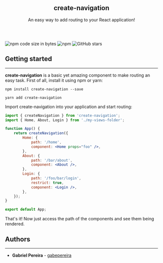 <div align="center">
<br/>
<br/>
<h2>
create-navigation
</h2>
<p>An easy way to add routing to your React application!</p>
<br/>
<br/>
</div>

![npm code size in bytes](https://img.shields.io/bundlephobia/min/create-navigation)
![npm](https://img.shields.io/npm/dw/create-navigation)
![GitHub stars](https://img.shields.io/github/stars/gabepereira/create-navigation?style=social)

## Getting started

---

**create-navigation** is a basic yet amazing component to make routing an easy task.
First of all, install it using npm or yarn:

```ssh
npm install create-navigation --save

yarn add create-navigation
```

Import create-navigation into your application and start routing:

```jsx
import { createNavigation } from 'create-navigation';
import { Home, About, Login } from './my-views-folder';

function App() {
    return createNavigation({
        Home: {
            path: '/home',
            component: <Home props="foo" />,
        },
        About: {
            path: '/bar/about',
            component: <About />,
        },
        Login: {
            path: '/foo/bar/login',
            restrict: true,
            component: <Login />,
        },
    });
}

export default App;
```

That's it! Now just access the path of the components and see them being rendered.

## Authors

---

-   **Gabriel Pereira** - [gabepereira](https://github.com/gabepereira)
